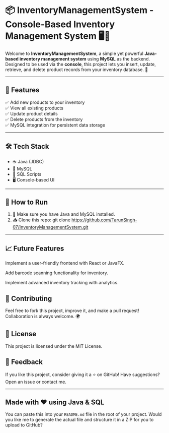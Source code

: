 # 📦 InventoryManagementSystem - Console-Based Inventory Management System 🖥️💾

Welcome to **InventoryManagementSystem**, a simple yet powerful **Java-based inventory management system** using **MySQL** as the backend. Designed to be used via the **console**, this project lets you insert, update, retrieve, and delete product records from your inventory database. 🚀

---

## 🔧 Features

✅ Add new products to your inventory  
✅ View all existing products  
✅ Update product details  
✅ Delete products from the inventory  
✅ MySQL integration for persistent data storage  

---

## 🛠️ Tech Stack

- ☕ Java (JDBC)
- 🐬 MySQL
- 📁 SQL Scripts
- 🖥️ Console-based UI

---

## 🚀 How to Run

1. 🧠 Make sure you have Java and MySQL installed.
2. 📥 Clone this repo:
       git clone https://github.com/TarunSingh-07/InventoryManagementSystem.git

---

## 📈 Future Features 
Implement a user-friendly frontend with React or JavaFX.

Add barcode scanning functionality for inventory.

Implement advanced inventory tracking with analytics.

## 🤝 Contributing
Feel free to fork this project, improve it, and make a pull request! Collaboration is always welcome. 🌍

## 📜 License
This project is licensed under the MIT License.

## 💬 Feedback
If you like this project, consider giving it a ⭐ on GitHub!
Have suggestions? Open an issue or contact me.

---

## Made with ❤️ using Java & SQL 

You can paste this into your `README.md` file in the root of your project.
Would you like me to generate the actual file and structure it in a ZIP for you to upload to GitHub?

